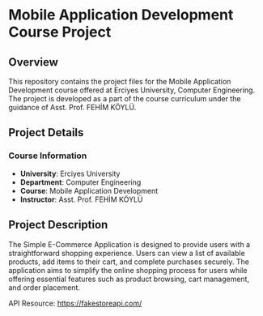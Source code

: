 # Mobile Application Development Course Project

## Overview
This repository contains the project files for the Mobile Application Development course offered at Erciyes University, Computer Engineering. The project is developed as a part of the course curriculum under the guidance of Asst. Prof. FEHİM KÖYLÜ.

## Project Details

### Course Information
- **University**: Erciyes University
- **Department**: Computer Engineering
- **Course**: Mobile Application Development
- **Instructor**: Asst. Prof. FEHİM KÖYLÜ

## Project Description
The Simple E-Commerce Application is designed to provide users with a straightforward shopping experience. Users can view a list of available products, add items to their cart, and complete purchases securely. The application aims to simplify the online shopping process for users while offering essential features such as product browsing, cart management, and order placement.

API Resource: https://fakestoreapi.com/
